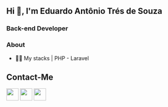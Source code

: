 ## Hi 👋, I'm Eduardo Antônio Trés de Souza
### Back-end Developer

### About 

* 👨‍💻  My stacks | PHP - Laravel

## Contact-Me

<p align="left"> 
<a href="https://www.linkedin.com/in/eduardotres/" target="_blank"><img src="https://raw.githubusercontent.com/danielcranney/readme-generator/main/public/icons/socials/linkedin.svg" width="32" height="32" style="max-width: 100%;"></a>
<a href="mailto:hi@eduardotres.com" rel="nofollow"><img src="https://download.logo.wine/logo/Gmail/Gmail-Logo.wine.png" width="32" height="32" style="max-width: 100%;"></a>
<a href="https://eduardotres.com" target="_blank"><img src="https://imgur.com/U4GWyXg.png" width="32" height="32" style="max-width: 100%;"></a>
    
</p>
